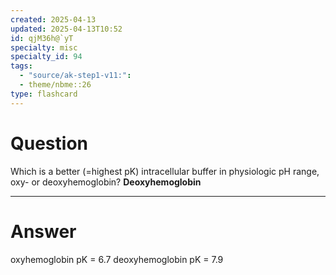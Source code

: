 ```yaml
---
created: 2025-04-13
updated: 2025-04-13T10:52
id: qjM36h@`yT
specialty: misc
specialty_id: 94
tags:
  - "source/ak-step1-v11:": 
  - theme/nbme::26
type: flashcard
---
```


# Question
Which is a better (=highest pK) intracellular buffer in physiologic pH range, oxy- or deoxyhemoglobin?   **Deoxyhemoglobin**

---

# Answer
oxyhemoglobin pK = 6.7  deoxyhemoglobin pK = 7.9